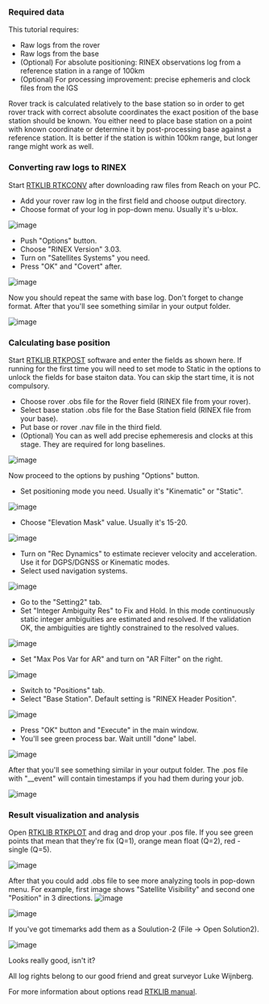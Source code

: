 ### Required data

This tutorial requires:

* Raw logs from the rover
* Raw logs from the base
* (Optional) For absolute positioning: RINEX observations log from a reference station in a range of 100km
* (Optional) For processing improvement: precise ephemeris and clock files from the IGS

Rover track is calculated relatively to the base station so in order to get rover track with correct absolute coordinates the exact position of the base station should be known. You either need to place base station on a point with known coordinate or determine it by post-processing base against a reference station. It is better if the station is within 100km range, but longer range might work as well. 


### Converting raw logs to RINEX

Start [RTKLIB RTKCONV](https://files.emlid.com/RTKLIB/rtkconv_emlid_b26.exe) after downloading raw files from Reach on your PC.

* Add your rover raw log in the first field and choose output directory.
* Choose format of your log in pop-down menu. Usually it's u-blox.

![image](img/post-processing/rtkconv_format.png)

* Push "Options" button.
* Choose "RINEX Version" 3.03.
* Turn on "Satellites Systems" you need.
* Press "OK" and "Covert" after.

![image](img/post-processing/rtkconv_options.png)

Now you should repeat the same with base log. Don't forget to change format. 
After that you'll see something similar in your output folder.

![image](img/post-processing/rtkconv_output_folder.png)

### Calculating base position

Start [RTKLIB RTKPOST](https://files.emlid.com/RTKLIB/rtkpost_emlid_b26.exe) software and enter the fields as shown here. If running for the first time you will need to set mode to Static in the options to unlock the fields for base staiton data. You can skip the start time, it is not compulsory.

* Choose rover .obs file for the Rover field (RINEX file from your rover).
* Select base station .obs file for the Base Station field (RINEX file from your base).
* Put base or rover .nav file in the third field.
* (Optional) You can as well add precise ephemeresis and clocks at this stage. They are required for long baselines.

![image](img/post-processing/rtkpost_adding_files.png)

Now proceed to the options by pushing "Options" button.

* Set positioning mode you need. Usually it's "Kinematic" or "Static".

![image](img/post-processing/rtkpost_setting1_mode.png)

* Choose "Elevation Mask" value. Usually it's 15-20.

![image](img/post-processing/rtkpost_setting1_mask.png)

* Turn on "Rec Dynamics" to estimate reciever velocity and acceleration. Use it for DGPS/DGNSS or Kinematic modes.
* Select used navigation systems.

![image](img/post-processing/rtkpost_setting1_dynamics.png)

* Go to the "Setting2" tab.
* Set "Integer Ambiguity Res" to Fix and Hold. In this mode continuously static integer ambiguities are estimated and resolved. If the validation OK, the ambiguities are tightly constrained to the resolved values.

![image](img/post-processing/rtkpost_setting2_ambiguity.png)

* Set "Max Pos Var for AR" and turn on "AR Filter" on the right.

![image](img/post-processing/rtkpost_setting2_ar.png)

* Switch to "Positions" tab.
* Select "Base Station". Default setting is "RINEX Header Position".

![image](img/post-processing/rtkpost_positions_base.png)

* Press "OK" button and "Execute" in the main window.
* You'll see green process bar. Wait untill "done" label.

![image](img/post-processing/rtkpost_execute.png)

After that you'll see something similar in your output folder. The .pos file with "__event" will contain timestamps if you had them during your job.

![image](img/post-processing/rtkpost_output_folder.png)

### Result visualization and analysis

Open [RTKLIB RTKPLOT](https://github.com/tomojitakasu/RTKLIB_bin/raw/rtklib_2.4.3/bin/rtkplot.exe) and drag and drop your .pos file.
If you see green points that mean that they're fix (Q=1), orange mean float (Q=2), red - single (Q=5).

![image](img/post-processing/rtkplot_pos.png)

After that you could add .obs file to see more analyzing tools in pop-down menu.
For example, first image shows "Satellite Visibility" and second one "Position" in 3 directions.
![image](img/post-processing/rtkplot_satvis.png)

![image](img/post-processing/rtkplot_position.png)


If you've got timemarks add them as a Soulution-2 (File -> Open Solution2).

![image](img/post-processing/rtkplot_timemarks.png)

Looks really good, isn't it?

All log rights belong to our good friend and great surveyor Luke Wijnberg.

For more information about options read [RTKLIB manual](http://www.rtklib.com/prog/manual_2.4.2.pdf).

<!-- 


Now switch tab and set GPS AR to Fix-and-hold and Glonass to OFF. Glonass integer ambiguity resolution can be enabled if both base and rover are Reach.

![image](img/post-processing/Post3.PNG)

The observations RINEX from the reference station includes exact position in the header file, so we will choose it for the base position. This is very important because it is reference coordinate in the whole post-processing workflow. You need to have one known point to start from.

![image](img/post-processing/Post4.PNG)

Now you can hit execute and monitor solution quality, Q=1 means FIX.

![image](img/post-processing/Post5.PNG)

After computation is over press Plot to see the track. We got the base coordinate, write it down we are going to use it in the next step.

![image](img/post-processing/POst6.PNG)

### Calculating rover track

Browse to the rover obs (Rinex from your rover Reach), to the base station obs (Rinex from the base Reach) and to the nav (Rinex from your base Reach). 

![image](img/post-processing/Post7.PNG)

Now proceed to the options and set positioning mode to Kinematic, that will tell RTKLIB that the receiver was moving. Select used navigation systems and set filter to combined. Enable dynamic filter as well.

![image](img/post-processing/Post8.PNG)

In this case Glonass ambiguity resolution can be set to ON, as both receivers are identical.

![image](img/post-processing/Post9.PNG)

Now we are at the point where we need to enter the coordinates of the base that we have calculated in the previous step.

![image](img/post-processing/Post10.PNG)

Hit execute and plot the resulting solution. Looks good, but some regions are yellow which indicates float solution. We can look at the observations to try to find the source of the issue.

![image](img/post-processing/Post11.PNG)

In RTKPLOT go to file-> open observations and select observations from the moving rover. Switch view to satellite visibility. You might need to go to the view options and select all satellite systems and set "cycle slip" to LLI flag to see data like this. We can notice that reception is worse in the beginning, so we can try to crop it to avoid feeding bad data in the filters.

![image](img/post-processing/Post12.PNG)

By switching view to Position it is evident that take off is around 14:05 and after this moment signal reception is much better.

![image](img/post-processing/Post13.PNG)

Let's try to process again, but crop data at 14:03.

![image](img/post-processing/Post14.PNG)

Looks really good now!

![image](img/post-processing/Post15.PNG)

What could have happened if we did not use the exact position of the base, but just averaged single position? The picture depict a close up of three turns, where green track has been processed with exact base station position specified and blue track has been processed without it. Both tracks are precise, but blue track has a shift of several meters.

![image](img/post-processing/Post16.PNG) -->


